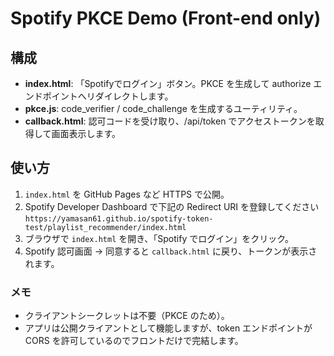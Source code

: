 # Spotify PKCE Demo (Front-end only)

## 構成
- **index.html**: 「Spotifyでログイン」ボタン。PKCE を生成して authorize エンドポイントへリダイレクトします。
- **pkce.js**: code_verifier / code_challenge を生成するユーティリティ。
- **callback.html**: 認可コードを受け取り、/api/token でアクセストークンを取得して画面表示します。

## 使い方
1. `index.html` を GitHub Pages など HTTPS で公開。
2. Spotify Developer Dashboard で下記の Redirect URI を登録してください  
   `https://yamasan61.github.io/spotify-token-test/playlist_recommender/index.html`
3. ブラウザで `index.html` を開き、「Spotify でログイン」をクリック。
4. Spotify 認可画面 → 同意すると `callback.html` に戻り、トークンが表示されます。

### メモ
- クライアントシークレットは不要（PKCE のため）。
- アプリは公開クライアントとして機能しますが、token エンドポイントが CORS を許可しているのでフロントだけで完結します。
